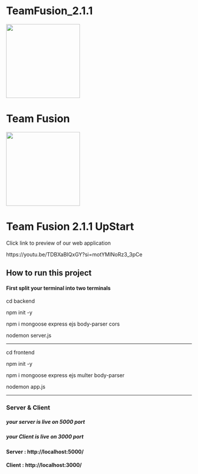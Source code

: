# TeamFusion_2.1.1
<img style="height:200px;width:200px;" src="https://github.com/tanmaytare/TeamFusion_2.1.1/assets/136163415/d0b1fa41-7e99-4413-b03b-7d247c1038eb" alt="">
<h1>Team Fusion</h1>
<img style="height:200px;width:200px;" src="https://github.com/tanmaytare/TeamFusion_2.1.1/assets/136163415/678db364-c860-4673-9c3d-e0fbf5a048c2" alt="">
<h1>Team Fusion 2.1.1 UpStart</h1>
<p>Click link to preview of our web application</p>
https://youtu.be/TDBXaBIQxGY?si=motYMlNoRz3_3pCe
<h2>How to run this project</h2>
<h4>First split your terminal into two terminals</h4>
<p>cd backend</p>
<p>npm init -y</p>
<p>npm i mongoose express ejs body-parser cors</p>
<p>nodemon server.js</p>
<hr>
<p>cd frontend</p>
<p>npm init -y</p>
<p>npm i mongoose express ejs multer body-parser</p>
<p>nodemon app.js</p>
<hr>
<h3>Server & Client</h3>
<h5>your server is live on 5000 port</h5>
<h5>your Client is live on 3000 port</h5>
<h4>Server : http://localhost:5000/</h4>
<h4>Client : http://localhost:3000/</h4>
